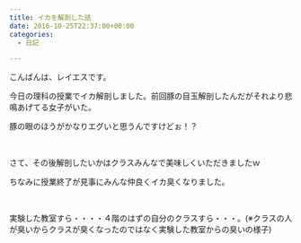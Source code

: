 ```yaml
---
title: イカを解剖した話
date: 2016-10-25T22:37:00+00:00
categories:
  - 日記

---
```

こんばんは、レイエスです。

今日の理科の授業でイカ解剖しました。前回豚の目玉解剖したんだがそれより悲鳴あげてる女子がいた。

豚の眼のほうがかなりエグいと思うんですけどぉ！？

&nbsp;

さて、その後解剖したいかはクラスみんなで美味しくいただきましたｗ

ちなみに授業終了が見事にみんな仲良くイカ臭くなりました。

&nbsp;

実験した教室すら・・・・４階のはずの自分のクラスすら・・・。(※クラスの人が臭いからクラスが臭くなったのではなく実験した教室からの臭いの様子)